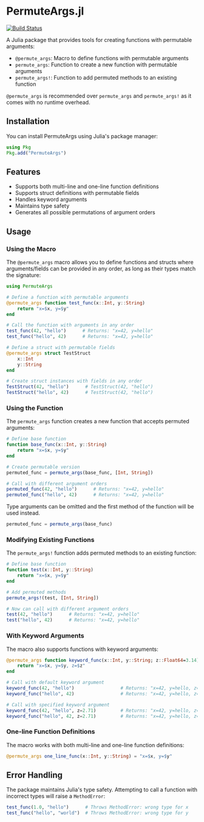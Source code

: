# PermuteArgs.jl

[![Build Status](https://github.com/Beforerr/PermuteArgs.jl/actions/workflows/CI.yml/badge.svg?branch=main)](https://github.com/Beforerr/PermuteArgs.jl/actions/workflows/CI.yml?query=branch%3Amain)

A Julia package that provides tools for creating functions with permutable arguments:
- `@permute_args`: Macro to define functions with permutable arguments
- `permute_args`: Function to create a new function with permutable arguments
- `permute_args!`: Function to add permuted methods to an existing function

`@permute_args` is recommended over `permute_args` and `permute_args!` as it comes with no runtime overhead.

## Installation

You can install PermuteArgs using Julia's package manager:

```julia
using Pkg
Pkg.add("PermuteArgs")
```

## Features

- Supports both multi-line and one-line function definitions
- Supports struct definitions with permutable fields
- Handles keyword arguments
- Maintains type safety
- Generates all possible permutations of argument orders

## Usage

### Using the Macro

The `@permute_args` macro allows you to define functions and structs where arguments/fields can be provided in any order, as long as their types match the signature:

```julia
using PermuteArgs

# Define a function with permutable arguments
@permute_args function test_func(x::Int, y::String)
    return "x=$x, y=$y"
end

# Call the function with arguments in any order
test_func(42, "hello")      # Returns: "x=42, y=hello"
test_func("hello", 42)      # Returns: "x=42, y=hello"

# Define a struct with permutable fields
@permute_args struct TestStruct
    x::Int
    y::String
end

# Create struct instances with fields in any order
TestStruct(42, "hello")      # TestStruct(42, "hello")
TestStruct("hello", 42)      # TestStruct(42, "hello")
```

### Using the Function

The `permute_args` function creates a new function that accepts permuted arguments:

```julia
# Define base function
function base_func(x::Int, y::String)
    return "x=$x, y=$y"
end

# Create permutable version
permuted_func = permute_args(base_func, [Int, String])

# Call with different argument orders
permuted_func(42, "hello")      # Returns: "x=42, y=hello"
permuted_func("hello", 42)      # Returns: "x=42, y=hello"
```

Type arguments can be omitted and the first method of the function will be used instead.

```julia
permuted_func = permute_args(base_func)
```

### Modifying Existing Functions

The `permute_args!` function adds permuted methods to an existing function:

```julia
# Define base function
function test(x::Int, y::String)
    return "x=$x, y=$y"
end

# Add permuted methods
permute_args!(test, [Int, String])

# Now can call with different argument orders
test(42, "hello")      # Returns: "x=42, y=hello"
test("hello", 42)      # Returns: "x=42, y=hello"
```

### With Keyword Arguments

The macro also supports functions with keyword arguments:

```julia
@permute_args function keyword_func(x::Int, y::String; z::Float64=3.14)
    return "x=$x, y=$y, z=$z"
end

# Call with default keyword argument
keyword_func(42, "hello")                 # Returns: "x=42, y=hello, z=3.14"
keyword_func("hello", 42)                 # Returns: "x=42, y=hello, z=3.14"

# Call with specified keyword argument
keyword_func(42, "hello", z=2.71)         # Returns: "x=42, y=hello, z=2.71"
keyword_func("hello", 42, z=2.71)         # Returns: "x=42, y=hello, z=2.71"
```

### One-line Function Definitions

The macro works with both multi-line and one-line function definitions:

```julia
@permute_args one_line_func(x::Int, y::String) = "x=$x, y=$y"
```

## Error Handling

The package maintains Julia's type safety. Attempting to call a function with incorrect types will raise a `MethodError`:

```julia
test_func(1.0, "hello")      # Throws MethodError: wrong type for x
test_func("hello", "world")  # Throws MethodError: wrong type for y
```